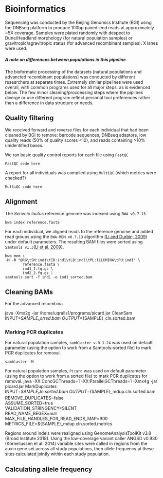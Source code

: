 # Bioinformatics
Sequencing was conducted by the Beijing Genomics Institute (BGI) using the DNBseq platform to produce 100bp paired-end reads at approximately ~5X coverage.
Samples were plated randomly with despect to Dune/Headland morphology (for  natural population samples) or gravitropic/agravitropic status (for advanced recombinant
samples). X lanes were used.

##### A note on differences between populations in this pipeline
The bioformatic processing of the datasets (natural populations and advancted recombinant populations) was conducted by different researchers at separate times. Extremely similar pipelines were used overall, with common programs used for all major steps, as is evidenced below. The few minor cleaning/proccessing steps where the piplines diverge or use different program reflect personal tool preferences rather than a difference in data structure or needs.

## Quality filtering
We received forward and reverse files for each individual that had been cleaned by BGI to remove: barcode sequences, DNBseq adaptors, low quality reads (50% of quality scores <10), and reads containing >10% unidentified bases. 

We ran basic quality control reports for each file using ```FastQC```

```
FastQC code here
```

A report for all individuals was compiled using ```MultiQC``` (which metrics were checked?)

```
MultiQC code here
```


## Alignment

The *Senecio lautus* reference genome was indexed using ```BWA v0.7.13```.

```
bwa index reference.fasta
```

For each individual, we aligned reads to the reference genome and added read groups using the ```BWA-MEM v0.7.13``` algorithm [(Li and Durbin, 2009)](https://pubmed.ncbi.nlm.nih.gov/19451168/) under default parameters. The resulting BAM files were sorted using ```Samtools v1.3```[(Li et al. 2009)](https://pubmed.ncbi.nlm.nih.gov/19505943/).


```
bwa mem \
-M -R "@RG\tSM:ind1\tID:ind1\tLB:ind1\tPL:ILLUMINA\tPU:ind1" \
        reference.fasta \
        ind1_1.fq.gz \
        ind2_2.fq.gz |
samtools sort -T ind1 -o ind1_sorted.bam 
```


## Cleaning BAMs

For the advanced recombina

java -Xmx2g -jar /home/uqralls1/programs/picard.jar CleanSam \
	INPUT=${SAMPLE}_sorted.bam \
	OUTPUT=${SAMPLE}_cln.sorted.bam

### Marking PCR duplicates

For natural population samples, ```samblaster v.0.1.24``` was used on default parameter (using the option to work from a Samtools-sorted file) to mark PCR duplicates for removal.

```
samblaster -M
```

For natural population samples, ```Picard``` was used on default parameter (using the option to work from a sorted file) to mark PCR duplicates for removal.
java -XX:ConcGCThreads=1 -XX:ParallelGCThreads=1 -Xmx4g -jar picard.jar MarkDuplicates \
	INPUT=${SAMPLE}_cln.sorted.bam \
	OUTPUT=${SAMPLE}_mdup.cln.sorted.bam \
	REMOVE_DUPLICATES=false \
	ASSUME_SORTED=true \
	VALIDATION_STRINGENCY=SILENT \
	READ_NAME_REGEX=null \
	MAX_FILE_HANDLES_FOR_READ_ENDS_MAP=900 \
	METRICS_FILE=${SAMPLE}_mdup.cln.sorted.metrics
        

Regions around indels were realigned using GenomeAnalysisToolKit v3.8 (Broad Institute 2018). Using the low-coverage variant caller ANGSD v0.930 (Korneliussen et al. 2014) variable sites were called in regions from the auxin gene set across all study populations, then allele frequency at these sites calculated jointly within each study population.

## Calculating allele frequency


